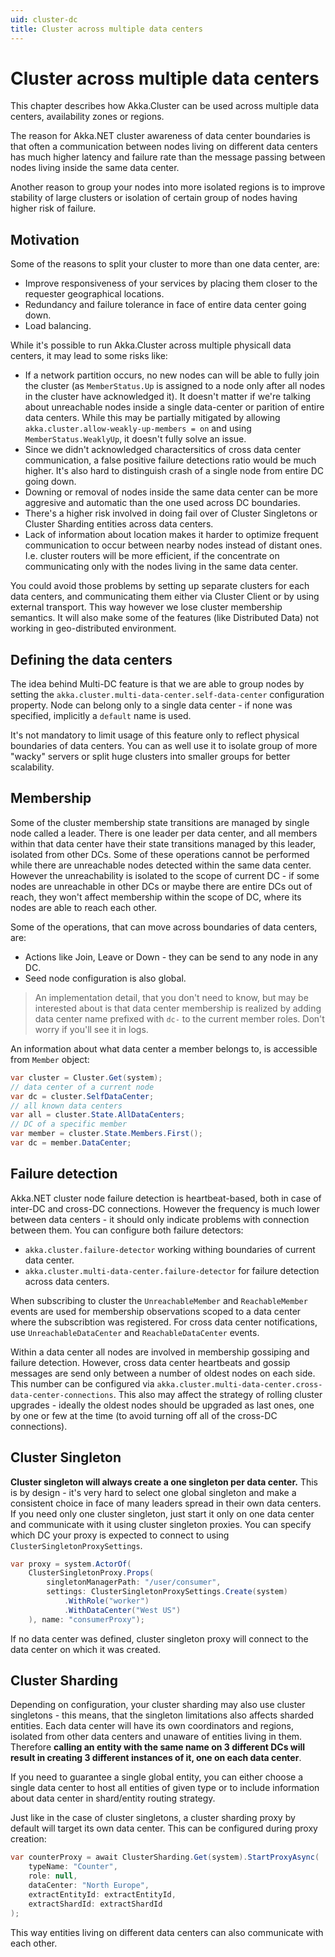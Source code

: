 ```yaml
---
uid: cluster-dc
title: Cluster across multiple data centers
---
```


# Cluster across multiple data centers

This chapter describes how Akka.Cluster can be used across multiple data centers, availability zones or regions.

The reason for Akka.NET cluster awareness of data center boundaries is that often a communication between nodes living on different data centers has much higher latency and failure rate than the message passing between nodes living inside the same data center. 

Another reason to group your nodes into more isolated regions is to improve stability of large clusters or isolation of certain group of nodes having higher risk of failure.

## Motivation

Some of the reasons to split your cluster to more than one data center, are:

- Improve responsiveness of your services by placing them closer to the requester geographical locations.
- Redundancy and failure tolerance in face of entire data center going down.
- Load balancing.

While it's possible to run Akka.Cluster across multiple physicall data centers, it may lead to some risks like:

- If a network partition occurs, no new nodes can will be able to fully join the cluster (as `MemberStatus.Up` is assigned to a node only after all nodes in the cluster have acknowledged it). It doesn't matter if we're talking about unreachable nodes inside a single data-center or parition of entire data centers. While this may be partially mitigated by allowing `akka.cluster.allow-weakly-up-members = on` and using `MemberStatus.WeaklyUp`, it doesn't fully solve an issue.
- Since we didn't acknowledged charactersitics of cross data center communication, a false positive failure detections ratio would be much higher. It's also hard to distinguish crash of a single node from entire DC going down.
- Downing or removal of nodes inside the same data center can be more aggresive and automatic than the one used across DC boundaries.
- There's a higher risk involved in doing fail over of Cluster Singletons or Cluster Sharding entities across data centers.
- Lack of information about location makes it harder to optimize frequent communication to occur between nearby nodes instead of distant ones. I.e. cluster routers will be more efficient, if the concentrate on communicating only with the nodes living in the same data center.

You could avoid those problems by setting up separate clusters for each data centers, and communicating them either via Cluster Client or by using external transport. This way however we lose cluster membership semantics. It will also make some of the features (like Distributed Data) not working in geo-distributed environment.

## Defining the data centers

The idea behind Multi-DC feature is that we are able to group nodes by setting the `akka.cluster.multi-data-center.self-data-center` configuration property. Node can belong only to a single data center - if none was specified, implicitly a `default` name is used.

It's not mandatory to limit usage of this feature only to reflect physical boundaries of data centers. You can as well use it to isolate group of more "wacky" servers or split huge clusters into smaller groups for better scalability.

## Membership

Some of the cluster membership state transitions are managed by single node called a leader. There is one leader per data center, and all members within that data center have their state transitions managed by this leader, isolated from other DCs. Some of these operations cannot be performed while there are unreachable nodes detected within the same data center. However the unreachability is isolated to the scope of current DC - if some nodes are unreachable in other DCs or maybe there are entire DCs out of reach, they won't affect membership within the scope of DC, where its nodes are able to reach each other.

Some of the operations, that can move across boundaries of data centers, are:

- Actions like Join, Leave or Down - they can be send to any node in any DC.
- Seed node configuration is also global.

> An implementation detail, that you don't need to know, but may be interested about is that data center membership is realized by adding data center name prefixed with `dc-` to the current member roles. Don't worry if you'll see it in logs.

An information about what data center a member belongs to, is accessible from `Member` object:

```csharp
var cluster = Cluster.Get(system);
// data center of a current node
var dc = cluster.SelfDataCenter; 
// all known data centers
var all = cluster.State.AllDataCenters;
// DC of a specific member
var member = cluster.State.Members.First();
var dc = member.DataCenter;
```

## Failure detection

Akka.NET cluster node failure detection is heartbeat-based, both in case of inter-DC and cross-DC connections. However the frequency is much lower between data centers - it should only indicate problems with connection between them. You can configure both failure detectors:

- `akka.cluster.failure-detector` working withing boundaries of current data center.
- `akka.cluster.multi-data-center.failure-detector` for failure detection across data centers.

When subscribing to cluster the `UnreachableMember` and `ReachableMember` events are used for membership observations scoped to a data center where the subscribtion was registered. For cross data center notifications, use `UnreachableDataCenter` and `ReachableDataCenter` events.

Within a data center all nodes are involved in membership gossiping and failure detection. However, cross data center heartbeats and gossip messages are send only between a number of oldest nodes on each side. This number can be configured via `akka.cluster.multi-data-center.cross-data-center-connections`. This also may affect the strategy of rolling cluster upgrades - ideally the oldest nodes should be upgraded as last ones, one by one or few at the time (to avoid turning off all of the cross-DC connections).

## Cluster Singleton

**Cluster singleton will always create a one singleton per data center.** This is by design - it's very hard to select one global singleton and make a consistent choice in face of many leaders spread in their own data centers. If you need only one cluster singleton, just start it only on one data center and communicate with it using cluster singleton proxies. You can specify which DC your proxy is expected to connect to using `ClusterSingletonProxySettings`.

```csharp
var proxy = system.ActorOf(
    ClusterSingletonProxy.Props(
        singletonManagerPath: "/user/consumer",
        settings: ClusterSingletonProxySettings.Create(system)
            .WithRole("worker")
            .WithDataCenter("West US")
    ), name: "consumerProxy");
```

If no data center was defined, cluster singleton proxy will connect to the data center on which it was created.

## Cluster Sharding

Depending on configuration, your cluster sharding may also use cluster singletons - this means, that the singleton limitations also affects sharded entities. Each data center will have its own coordinators and regions, isolated from other data centers and unaware of entities living in them. Therefore **calling an entity with the same name on 3 different DCs will result in creating 3 different instances of it, one on each data center**.

If you need to guarantee a single global entity, you can either choose a single data center to host all entities of given type or to include information about data center in shard/entity routing strategy.

Just like in the case of cluster singletons, a cluster sharding proxy by default will target its own data center. This can be configured during proxy creation:

```csharp
var counterProxy = await ClusterSharding.Get(system).StartProxyAsync(
    typeName: "Counter",
    role: null,
    dataCenter: "North Europe",
    extractEntityId: extractEntityId,
    extractShardId: extractShardId
);
```

This way entities living on different data centers can also communicate with each other.